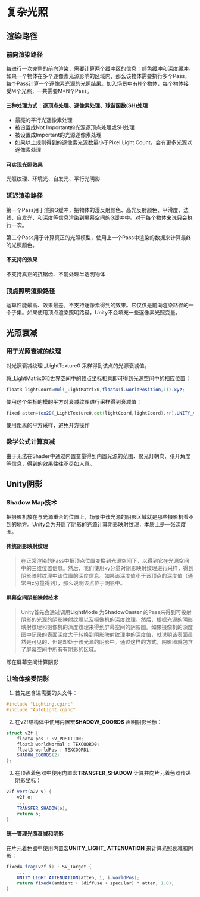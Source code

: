 # 复杂光照

## 渲染路径

### 前向渲染路径

每进行一次完整的前向渲染，需要计算两个缓冲区的信息：颜色缓冲和深度缓冲。如果一个物体在多个逐像素光源影响的区域内，那么该物体需要执行多个Pass，每个Pass计算一个逐像素光源的光照结果。加入场景中有N个物体，每个物体接受M个光照，一共需要M*N个Pass。

#### 三种处理方式：逐顶点处理、逐像素处理、球谐函数(SH)处理

* 最亮的平行光逐像素处理
* 被设置成Not Important的光源逐顶点处理或SH处理
* 被设置成Important的光源逐像素处理
* 如果以上规则得到的逐像素光源数量小于Pixel Light Count，会有更多光源以逐像素处理

#### 可实现光照效果

光照纹理、环境光、自发光、平行光阴影


### 延迟渲染路径

第一个Pass用于渲染G缓冲，把物体的漫反射颜色、高光反射颜色、平滑度、法线、自发光、和深度等信息渲染到屏幕空间的G缓冲中。对于每个物体来说只会执行一次。

第二个Pass用于计算真正的光照模型，使用上一个Pass中渲染的数据来计算最终的光照颜色。

#### 不支持的效果

不支持真正的抗锯齿、不能处理半透明物体

### 顶点照明渲染路径

运算性能最高、效果最差。不支持逐像素得到的效果。它仅仅是前向渲染路径的一个子集。如果使用顶点渲染照明路径，Unity不会填充一些逐像素光照变量。

## 光照衰减

### 用于光照衰减的纹理

对光照衰减纹理 _LightTexture0 采样得到该点的光源衰减值。

将_LightMatrix0和世界空间中的顶点坐标相乘即可得到光源空间中的相应位置：

```glsl
float3 lightCoord=mul(_LightMatrix0,float4(i.worldPosition,1)).xyz;
```

使用这个坐标的模的平方对衰减纹理进行采样得到衰减值：

```glsl
fixed atten=tex2D(_LightTexture0,dot(lightCoord,lightCoord).rr).UNITY_ATTEN_CHANNEL;
```

使用距离的平方采样，避免开方操作

### 数学公式计算衰减

由于无法在Shader中通过内置变量得到内置光源的范围、聚光灯朝向、张开角度等信息，得到的效果往往不尽如人意。

## Unity阴影

### Shadow Map技术

把摄影机放在与光源重合的位置上，场景中该光源的阴影区域就是那些摄影机看不到的地方。Unity会为开启了阴影的光源计算阴影映射纹理，本质上是一张深度图。

#### 传统阴影映射纹理

> 在正常渲染的Pass中把顶点位置变换到光源空间下，以得到它在光源空间中的三维位置信息。然后，我们使用xy分量对阴影映射纹理进行采样，得到阴影映射纹理中该位置的深度信息。如果该深度值小于该顶点的深度值（通常由z分量得到），那么说明该点位于阴影中。

#### 屏幕空间阴影映射技术

> Unity首先会通过调用**LightMode** 为**ShadowCaster** 的Pass来得到可投射阴影的光源的阴影映射纹理以及摄像机的深度纹理。然后，根据光源的阴影映射纹理和摄像机的深度纹理来得到屏幕空间的阴影图。如果摄像机的深度图中记录的表面深度大于转换到阴影映射纹理中的深度值，就说明该表面虽然是可见的，但是却处于该光源的阴影中。通过这样的方式，阴影图就包含了屏幕空间中所有有阴影的区域。

即在屏幕空间计算阴影

### 让物体接受阴影

1. 首先包含进需要的头文件：

```glsl
#include "Lighting.cginc"
#include "AutoLight.cginc"
```

2. 在v2f结构体中使用内置宏**SHADOW_COORDS** 声明阴影坐标：

```glsl
struct v2f {
    float4 pos : SV_POSITION;
    float3 worldNormal : TEXCOORD0;
    float3 worldPos : TEXCOORD1;
    SHADOW_COORDS(2)
};
```

3. 在顶点着色器中使用内置宏**TRANSFER_SHADOW** 计算并向片元着色器传递阴影坐标：

```glsl
v2f vert(a2v v) {
    v2f o;
    ...
    TRANSFER_SHADOW(o);
    return o;
}
```

#### 统一管理光照衰减和阴影

在片元着色器中使用内置宏**UNITY_LIGHT_ ATTENUATION** 来计算光照衰减和阴影：

```glsl
fixed4 frag(v2f i) : SV_Target {
    ...
    UNITY_LIGHT_ATTENUATION(atten, i, i.worldPos);
    return fixed4(ambient + (diffuse + specular) * atten, 1.0);
}
```


